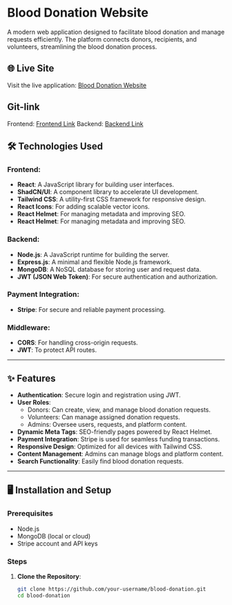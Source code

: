 # Blood Donation Website

A modern web application designed to facilitate blood donation and manage requests efficiently. The platform connects donors, recipients, and volunteers, streamlining the blood donation process.

## 🌐 Live Site

Visit the live application: [Blood Donation Website](https://blood-donation-a66b4.web.app/)

## Git-link

Frontend: [Frontend Link](https://github.com/Programming-Hero-Web-Course4/b10a12-client-side-ayubislam1)
Backend: [Backend Link](https://github.com/Programming-Hero-Web-Course4/b10a12-server-side-ayubislam1)

## 🛠️ Technologies Used

### Frontend:

- **React**: A JavaScript library for building user interfaces.
- **ShadCN/UI**: A component library to accelerate UI development.
- **Tailwind CSS**: A utility-first CSS framework for responsive design.
- **React Icons**: For adding scalable vector icons.
- **React Helmet**: For managing metadata and improving SEO.
- **React Helmet**: For managing metadata and improving SEO.

### Backend:

- **Node.js**: A JavaScript runtime for building the server.
- **Express.js**: A minimal and flexible Node.js framework.
- **MongoDB**: A NoSQL database for storing user and request data.
- **JWT (JSON Web Token)**: For secure authentication and authorization.

### Payment Integration:

- **Stripe**: For secure and reliable payment processing.

### Middleware:

- **CORS**: For handling cross-origin requests.
- **JWT**: To protect API routes.

---

## ✨ Features

- **Authentication**: Secure login and registration using JWT.
- **User Roles**:
  - Donors: Can create, view, and manage blood donation requests.
  - Volunteers: Can manage assigned donation requests.
  - Admins: Oversee users, requests, and platform content.
- **Dynamic Meta Tags**: SEO-friendly pages powered by React Helmet.
- **Payment Integration**: Stripe is used for seamless funding transactions.
- **Responsive Design**: Optimized for all devices with Tailwind CSS.
- **Content Management**: Admins can manage blogs and platform content.
- **Search Functionality**: Easily find blood donation requests.

---

## 🖥️ Installation and Setup

### Prerequisites

- Node.js
- MongoDB (local or cloud)
- Stripe account and API keys

### Steps

1. **Clone the Repository**:
   ```bash
   git clone https://github.com/your-username/blood-donation.git
   cd blood-donation
   ```
